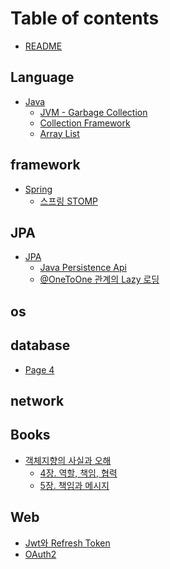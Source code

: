 # Table of contents

* [README](README.md)

## Language

* [Java](language/java/README.md)
  * [JVM - Garbage Collection](language/java/jvm-garbage-collection.md)
  * [Collection Framework](language/java/collection-framework.md)
  * [Array List](language/java/array-list.md)

## framework

* [Spring](framework/spring/README.md)
  * [스프링 STOMP](framework/spring/page-2.md)

## JPA

* [JPA](jpa/jpa/README.md)
  * [Java Persistence Api](jpa/jpa/java-persistence-api.md)
  * [@OneToOne 관계의 Lazy 로딩](jpa/jpa/onetoone-lazy.md)

## os

<!-- * [Page 3](os/page-3.md) -->

## database

* [Page 4](database/page-4.md)

## network

<!-- * [Page 5](network/page-5.md) -->

## Books

* [객체지향의 사실과 오해](books/undefined/README.md)
  * [4장. 역할, 책임, 협력](books/undefined/4-..md)
  * [5장. 책임과 메시지](books/undefined/5-..md)

## Web

* [Jwt와 Refresh Token](etc/page-1.md)
* [OAuth2](web/oauth2.md)
